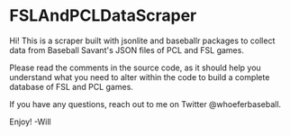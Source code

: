 # FSLAndPCLDataScraper

Hi! This is a scraper built with jsonlite and baseballr packages to collect data from Baseball Savant's JSON files of PCL and FSL games.

Please read the comments in the source code, as it should help you understand what you need to alter within the code to build a complete database of FSL and PCL games.

If you have any questions, reach out to me on Twitter @whoeferbaseball.

Enjoy!
-Will
